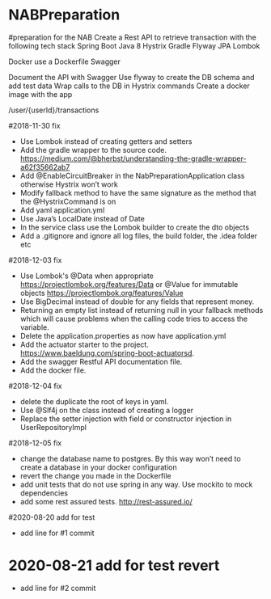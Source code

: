 # NABPreparation
#preparation for the NAB 
Create a Rest API to retrieve transaction with the following tech stack
Spring Boot
Java 8
Hystrix
Gradle
Flyway
JPA
Lombok

Docker  use a Dockerfile
Swagger

Document the API with Swagger
Use flyway to create the DB schema and add test data
Wrap calls to the DB in Hystrix commands
Create a docker image with the app

/user/{userId}/transactions

#2018-11-30 fix
- Use Lombok instead of creating getters and setters
- Add the gradle wrapper to the source code. https://medium.com/@bherbst/understanding-the-gradle-wrapper-a62f35662ab7
- Add @EnableCircuitBreaker in the NabPreparationApplication class otherwise Hystrix won’t work
- Modify fallback method to have the same signature as the method that the @HystrixCommand is on
- Add yaml application.yml
- Use Java’s LocalDate instead of Date
- In the service class use the Lombok builder to create the dto objects
- Add a .gitignore and ignore all log files, the build folder, the .idea folder etc

#2018-12-03 fix
- Use Lombok's @Data when appropriate https://projectlombok.org/features/Data or @Value for immutable objects  https://projectlombok.org/features/Value
- Use BigDecimal instead of double for any fields that represent money.
- Returning an empty list instead of returning null in your fallback methods which will cause problems when the calling code tries to access the variable.
- Delete the application.properties as now have application.yml
- Add the actuator starter to the project.  https://www.baeldung.com/spring-boot-actuatorsd.
- Add the swagger Restful API documentation file.
- Add the docker file.

#2018-12-04 fix
- delete the  duplicate the root of keys in yaml.
- Use @Slf4j on the class instead of creating a logger
- Replace the setter injection with field or constructor injection in UserRepositoryImpl 

#2018-12-05 fix
- change the database name to postgres. By this way won’t need to create a database in your docker configuration
- revert the change you made in the Dockerfile
- add unit tests that do not use spring in any way.  Use mockito to mock dependencies 
- add some rest assured tests.  http://rest-assured.io/

#2020-08-20 add for test
- add line for #1 commit

# 2020-08-21 add for test revert
- add line for #2 commit
